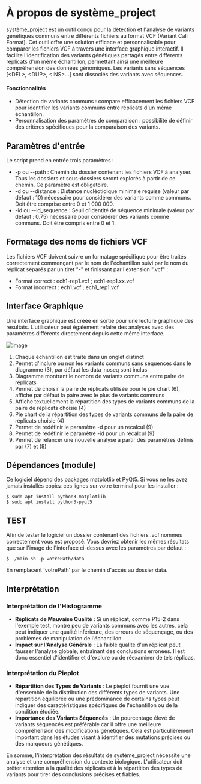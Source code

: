 # À propos de système_project

système_project est un outil conçu pour la détection et l'analyse de variants génétiques communs entre différents fichiers au format VCF (Variant Call Format). Cet outil offre une solution efficace et personnalisable pour comparer les fichiers VCF  à travers une interface graphique interactif. Il facilite l'identification des variants génétiques partagés entre différents réplicats d'un même échantillon, permettant ainsi une meilleure compréhension des données génomiques.
Les variants sans séquences [&lt;DEL&gt;, &lt;DUP&gt;, &lt;INS&gt;...] sont dissociés des variants avec séquences. 

#### Fonctionnalités

- Détection de variants communs : compare efficacement les fichiers VCF pour identifier les variants communs entre réplicats d'un même échantillon.
- Personnalisation des paramètres de comparaison : possibilité de définir des critères spécifiques pour la comparaison des variants.

## Paramètres d'entrée

Le script prend en entrée trois paramètres :

- -p ou --path : Chemin du dossier contenant les fichiers VCF à analyser. Tous les dossiers et sous-dossiers seront explorés à partir de ce chemin. Ce paramètre est obligatoire.
- -d ou --distance : Distance nucléotidique minimale requise (valeur par défaut : 10) nécessaire pour considérer des variants comme communs. Doit être comprise entre 0 et 1 000 000.
- -id ou --id_sequence : Seuil d'identité de séquence minimale (valeur par défaut : 0.75) nécessaire pour considérer des variants comme communs. Doit être compris entre 0 et 1.
  
## Formatage des noms de fichiers VCF

Les fichiers VCF doivent suivre un formatage spécifique pour être traités correctement commençant par le nom de l'échantillon suivi par le nom du réplicat séparés par un tiret "-" et finissant par l'extension ".vcf" :

- Format correct :  ech1-rep1.vcf ; ech1-rep1.xx.vcf
- Format incorrect : ech1.vcf ; ech1_rep1.vcf

## Interface Graphique
Une interface graphique est créée en sortie pour une lecture graphique des résultats. L'utilisateur peut également refaire des analyses avec des paramètres différents directement depuis cette même interface.

![image](https://github.com/Hugo-Blvr/systeme_project/assets/152957598/974d375b-3a17-49b6-a093-1c12d8e10ddd)

1) Chaque échantillon est traité dans un onglet distinct
2) Permet d'inclure ou non les variants communs sans séquences dans le diagramme (3), par défaut les data_noseq sont inclus
3) Diagramme montrant le nombre de variants communs entre paire de réplicats
4) Permet de choisir la paire de réplicats utilisée pour le pie chart (6), affiche par défaut la paire avec le plus de variants communs
5) Affiche textuellement la répartition des types de variants communs de la paire de réplicats choisie (4)
6) Pie chart de la répartition des types de variants communs de la paire de réplicats choisie (4)
7) Permet de redéfinir le paramètre -d pour un recalcul (9)
8) Permet de redéfinir le paramètre -id pour un recalcul (9)
9) Permet de relancer une nouvelle analyse à partir des paramètres définis par (7) et (8)

## Dépendances (module)
Ce logiciel dépend des packages matplotlib et PyQt5. Si vous ne les avez jamais installés copiez ces lignes sur votre terminal pour les installer :

    $ sudo apt install python3-matplotlib
    $ sudo apt install python3-pyqt5

## TEST
Afin de tester le logiciel un dossier contenant des fichiers .vcf nommés correctement vous est proposé. Vous devriez obtenir les mêmes résultats que sur l'image de l'interface ci-dessus avec les paramètres par défaut : 
    
    $ ./main.sh -p votrePath/data
En remplacent 'votrePath' par le chemin d'accés au dossier data.

## Interprétation

### Interprétation de l'Histogramme
- **Réplicats de Mauvaise Qualité** : Si un réplicat, comme P15-2 dans l'exemple test, montre peu de variants communs avec les autres, cela peut indiquer une qualité inférieure, des erreurs de séquençage, ou des problèmes de manipulation de l'échantillon.
- **Impact sur l'Analyse Générale** : La faible qualité d'un réplicat peut fausser l'analyse globale, entraînant des conclusions erronées. Il est donc essentiel d'identifier et d'exclure ou de réexaminer de tels réplicas.
### Interprétation du Pieplot
- **Répartition des Types de Variants** : Le pieplot fournit une vue d'ensemble de la distribution des différents types de variants. Une répartition équilibrée ou une prédominance de certains types peut indiquer des caractéristiques spécifiques de l'échantillon ou de la condition étudiée.
- **Importance des Variants Séquencés** : Un pourcentage élevé de variants séquencés est préférable car il offre une meilleure compréhension des modifications génétiques. Cela est particulièrement important dans les études visant à identifier des mutations précises ou des marqueurs génétiques.

En somme, l'interprétation des résultats de système_project nécessite une analyse et une compréhension du contexte biologique. L'utilisateur doit prêter attention à la qualité des réplicats et à la répartition des types de variants pour tirer des conclusions précises et fiables.
